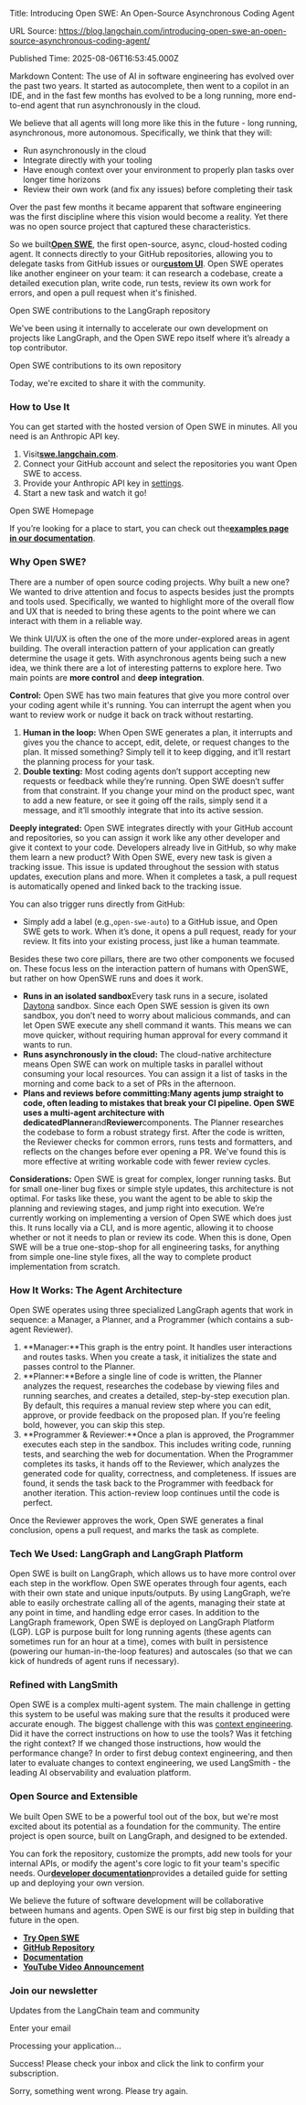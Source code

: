 Title: Introducing Open SWE: An Open-Source Asynchronous Coding Agent

URL Source: https://blog.langchain.com/introducing-open-swe-an-open-source-asynchronous-coding-agent/

Published Time: 2025-08-06T16:53:45.000Z

Markdown Content:
The use of AI in software engineering has evolved over the past two years. It started as autocomplete, then went to a copilot in an IDE, and in the fast few months has evolved to be a long running, more end-to-end agent that run asynchronously in the cloud.

We believe that all agents will long more like this in the future - long running, asynchronous, more autonomous. Specifically, we think that they will:

*   Run asynchronously in the cloud
*   Integrate directly with your tooling
*   Have enough context over your environment to properly plan tasks over longer time horizons
*   Review their own work (and fix any issues) before completing their task

Over the past few months it became apparent that software engineering was the first discipline where this vision would become a reality. Yet there was no open source project that captured these characteristics.

So we built[**Open SWE**](https://github.com/langchain-ai/open-swe?ref=blog.langchain.com), the first open-source, async, cloud-hosted coding agent. It connects directly to your GitHub repositories, allowing you to delegate tasks from GitHub issues or our[**custom UI**](https://swe.langchain.com/?ref=blog.langchain.com). Open SWE operates like another engineer on your team: it can research a codebase, create a detailed execution plan, write code, run tests, review its own work for errors, and open a pull request when it's finished.

Open SWE contributions to the LangGraph repository

We've been using it internally to accelerate our own development on projects like LangGraph, and the Open SWE repo itself where it’s already a top contributor.

Open SWE contributions to its own repository

Today, we're excited to share it with the community.

### How to Use It

You can get started with the hosted version of Open SWE in minutes. All you need is an Anthropic API key.

1.   Visit[**swe.langchain.com**](https://swe.langchain.com/?ref=blog.langchain.com).
2.   Connect your GitHub account and select the repositories you want Open SWE to access.
3.   Provide your Anthropic API key in [settings](https://swe.langchain.com/settings?tab=api-keys&ref=blog.langchain.com).
4.   Start a new task and watch it go!

Open SWE Homepage

If you’re looking for a place to start, you can check out the[**examples page in our documentation**](https://docs.langchain.com/labs/swe/examples?ref=blog.langchain.com).

### Why Open SWE?

There are a number of open source coding projects. Why built a new one? We wanted to drive attention and focus to aspects besides just the prompts and tools used. Specifically, we wanted to highlight more of the overall flow and UX that is needed to bring these agents to the point where we can interact with them in a reliable way.

We think UI/UX is often the one of the more under-explored areas in agent building. The overall interaction pattern of your application can greatly determine the usage it gets. With asynchronous agents being such a new idea, we think there are a lot of interesting patterns to explore here. Two main points are **more control** and **deep integration**.

**Control:** Open SWE has two main features that give you more control over your coding agent while it's running. You can interrupt the agent when you want to review work or nudge it back on track without restarting.

1.   **Human in the loop:** When Open SWE generates a plan, it interrupts and gives you the chance to accept, edit, delete, or request changes to the plan. It missed something? Simply tell it to keep digging, and it’ll restart the planning process for your task.
2.   **Double texting:** Most coding agents don’t support accepting new requests or feedback while they’re running. Open SWE doesn’t suffer from that constraint. If you change your mind on the product spec, want to add a new feature, or see it going off the rails, simply send it a message, and it’ll smoothly integrate that into its active session.

**Deeply integrated:** Open SWE integrates directly with your GitHub account and repositories, so you can assign it work like any other developer and give it context to your code. Developers already live in GitHub, so why make them learn a new product? With Open SWE, every new task is given a tracking issue. This issue is updated throughout the session with status updates, execution plans and more. When it completes a task, a pull request is automatically opened and linked back to the tracking issue.

You can also trigger runs directly from GitHub:

*   Simply add a label (e.g.,`open-swe-auto`) to a GitHub issue, and Open SWE gets to work. When it’s done, it opens a pull request, ready for your review. It fits into your existing process, just like a human teammate.

Besides these two core pillars, there are two other components we focused on. These focus less on the interaction pattern of humans with OpenSWE, but rather on how OpenSWE runs and does it work.

*   **Runs in an isolated sandbox**Every task runs in a secure, isolated [Daytona](http://daytona.io/?ref=blog.langchain.com) sandbox. Since each Open SWE session is given its own sandbox, you don’t need to worry about malicious commands, and can let Open SWE execute any shell command it wants. This means we can move quicker, without requiring human approval for every command it wants to run.
*   **Runs asynchronously in the cloud:** The cloud-native architecture means Open SWE can work on multiple tasks in parallel without consuming your local resources. You can assign it a list of tasks in the morning and come back to a set of PRs in the afternoon.
*   **Plans and reviews before committing:**Many agents jump straight to code, often leading to mistakes that break your CI pipeline. Open SWE uses a multi-agent architecture with dedicated**Planner**and**Reviewer**components. The Planner researches the codebase to form a robust strategy first. After the code is written, the Reviewer checks for common errors, runs tests and formatters, and reflects on the changes before ever opening a PR. We've found this is more effective at writing workable code with fewer review cycles.

**Considerations:** Open SWE is great for complex, longer running tasks. But for small one-liner bug fixes or simple style updates, this architecture is not optimal. For tasks like these, you want the agent to be able to skip the planning and reviewing stages, and jump right into execution. We’re currently working on implementing a version of Open SWE which does just this. It runs locally via a CLI, and is more agentic, allowing it to choose whether or not it needs to plan or review its code. When this is done, Open SWE will be a true one-stop-shop for all engineering tasks, for anything from simple one-line style fixes, all the way to complete product implementation from scratch.

### How It Works: The Agent Architecture

Open SWE operates using three specialized LangGraph agents that work in sequence: a Manager, a Planner, and a Programmer (which contains a sub-agent Reviewer).

1.   **Manager:**This graph is the entry point. It handles user interactions and routes tasks. When you create a task, it initializes the state and passes control to the Planner.
2.   **Planner:**Before a single line of code is written, the Planner analyzes the request, researches the codebase by viewing files and running searches, and creates a detailed, step-by-step execution plan. By default, this requires a manual review step where you can edit, approve, or provide feedback on the proposed plan. If you’re feeling bold, however, you can skip this step.
3.   **Programmer & Reviewer:**Once a plan is approved, the Programmer executes each step in the sandbox. This includes writing code, running tests, and searching the web for documentation. When the Programmer completes its tasks, it hands off to the Reviewer, which analyzes the generated code for quality, correctness, and completeness. If issues are found, it sends the task back to the Programmer with feedback for another iteration. This action-review loop continues until the code is perfect.

Once the Reviewer approves the work, Open SWE generates a final conclusion, opens a pull request, and marks the task as complete.

### Tech We Used: LangGraph and LangGraph Platform

Open SWE is built on LangGraph, which allows us to have more control over each step in the workflow. Open SWE operates through four agents, each with their own state and unique inputs/outputs. By using LangGraph, we’re able to easily orchestrate calling all of the agents, managing their state at any point in time, and handling edge error cases. In addition to the LangGraph framework, Open SWE is deployed on LangGraph Platform (LGP). LGP is purpose built for long running agents (these agents can sometimes run for an hour at a time), comes with built in persistence (powering our human-in-the-loop features) and autoscales (so that we can kick of hundreds of agent runs if necessary).

### Refined with LangSmith

Open SWE is a complex multi-agent system. The main challenge in getting this system to be useful was making sure that the results it produced were accurate enough. The biggest challenge with this was [context engineering](https://blog.langchain.com/context-engineering-for-agents/). Did it have the correct instructions on how to use the tools? Was it fetching the right context? If we changed those instructions, how would the performance change? In order to first debug context engineering, and then later to evaluate changes to context engineering, we used LangSmith - the leading AI observability and evaluation platform.

### Open Source and Extensible

We built Open SWE to be a powerful tool out of the box, but we're most excited about its potential as a foundation for the community. The entire project is open source, built on LangGraph, and designed to be extended.

You can fork the repository, customize the prompts, add new tools for your internal APIs, or modify the agent's core logic to fit your team's specific needs. Our[**developer documentation**](https://docs.langchain.com/labs/swe/setup/intro?ref=blog.langchain.com)provides a detailed guide for setting up and deploying your own version.

We believe the future of software development will be collaborative between humans and agents. Open SWE is our first big step in building that future in the open.

*   [**Try Open SWE**](https://swe.langchain.com/?ref=blog.langchain.com)
*   [**GitHub Repository**](https://github.com/langchain-ai/open-swe?ref=blog.langchain.com)
*   [**Documentation**](https://docs.langchain.com/labs/swe?ref=blog.langchain.com)
*   [**YouTube Video Announcement**](https://youtu.be/TaYVvXbOs8c?ref=blog.langchain.com)

### Join our newsletter

Updates from the LangChain team and community

Enter your email

Processing your application...

Success! Please check your inbox and click the link to confirm your subscription.

Sorry, something went wrong. Please try again.